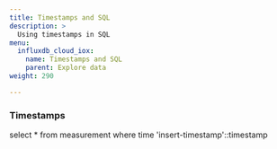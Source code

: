 ```yaml
---
title: Timestamps and SQL
description: >
  Using timestamps in SQL
menu:
  influxdb_cloud_iox:
    name: Timestamps and SQL
    parent: Explore data
weight: 290

---
```



### Timestamps



select * from measurement where time  'insert-timestamp'::timestamp
